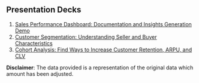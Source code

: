 ## Presentation Decks

1. [Sales Performance Dashboard: Documentation and Insights Generation Demo](https://docs.google.com/presentation/d/13T6KiZi6NX5FVsSbd1xmHICup-zOtvDbsWYj8M7Ir0Y/edit?usp=sharing)
2. [Customer Segmentation: Understanding Seller and Buyer Characteristics](https://docs.google.com/presentation/d/10iVlLZvmqyUgvfHouQRtzATwglO94ZJrPTPnyoi1zIc/edit?usp=sharing)
3. [Cohort Analysis: Find Ways to Increase Customer Retention, ARPU, and CLV](https://docs.google.com/presentation/d/1PsJybkKY-75ZZbKpQNx3oiowGnXy7Yf-jm9IWqfnAs4/edit?usp=sharing)

**Disclaimer**: The data provided is a representation of the original data which amount has been adjusted.
